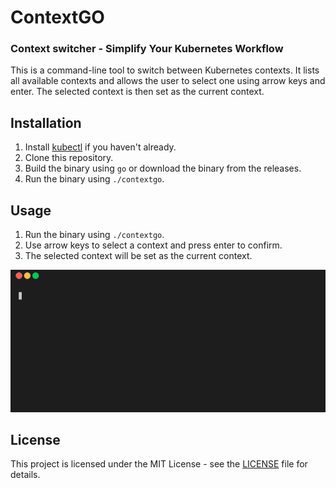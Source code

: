 # ContextGO
### Context switcher - Simplify Your Kubernetes Workflow

This is a command-line tool to switch between Kubernetes contexts. It lists all available contexts and allows the user to select one using arrow keys and enter. The selected context is then set as the current context.

## Installation

1. Install [kubectl](https://kubernetes.io/docs/tasks/tools/install-kubectl/) if you haven't already.
2. Clone this repository.
3. Build the binary using `go` or download the binary from the releases.
4. Run the binary using `./contextgo`.

## Usage

1. Run the binary using `./contextgo`.
2. Use arrow keys to select a context and press enter to confirm.
3. The selected context will be set as the current context.

![Example usage](example.gif)

## License

This project is licensed under the MIT License - see the [LICENSE](LICENSE) file for details.
